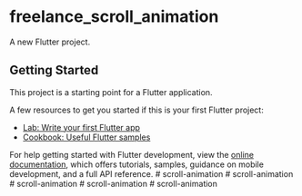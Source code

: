 # freelance_scroll_animation

A new Flutter project.

## Getting Started

This project is a starting point for a Flutter application.

A few resources to get you started if this is your first Flutter project:

- [Lab: Write your first Flutter app](https://docs.flutter.dev/get-started/codelab)
- [Cookbook: Useful Flutter samples](https://docs.flutter.dev/cookbook)

For help getting started with Flutter development, view the
[online documentation](https://docs.flutter.dev/), which offers tutorials,
samples, guidance on mobile development, and a full API reference.
#   s c r o l l - a n i m a t i o n  
 #   s c r o l l - a n i m a t i o n  
 #   s c r o l l - a n i m a t i o n  
 #   s c r o l l - a n i m a t i o n  
 #   s c r o l l - a n i m a t i o n  
 